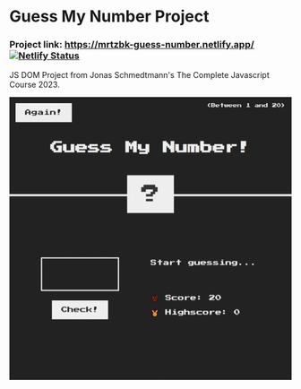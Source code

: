 # Guess My Number Project
### Project link: https://mrtzbk-guess-number.netlify.app/  [![Netlify Status](https://api.netlify.com/api/v1/badges/c0d56176-bc03-42bf-8cd4-b33bd189c2a7/deploy-status)](https://app.netlify.com/sites/mrtzbk-guess-number/deploys)

JS DOM Project from Jonas Schmedtmann's The Complete Javascript Course 2023.




![Alt Text](https://github.com/Muratozbk/Guess-My-Number/blob/master/guessNumberDemo.gif)

